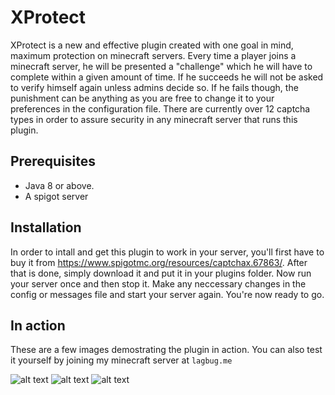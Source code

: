 # XProtect
XProtect is a new and effective plugin created with one goal in mind, maximum protection on minecraft servers. Every time a player joins a minecraft server, he will be presented a "challenge" which he will have to complete within a given amount of time. If he succeeds he will not be asked to verify himself again unless admins decide so. If he fails though, the punishment can be anything as you are free to change it to your preferences in the configuration file. There are currently over 12 captcha types in order to assure security in any minecraft server that runs this plugin.

## Prerequisites
- Java 8 or above.
- A spigot server

## Installation
In order to intall and get this plugin to work in your server, you'll first have to buy it from https://www.spigotmc.org/resources/captchax.67863/. After that is done, simply download it and put it in your plugins folder. Now run your server once and then stop it. Make any neccessary changes in the config or messages file and start your server again. You're now ready to go.

## In action
These are a few images demostrating the plugin in action. You can also test it yourself by joining my minecraft server at `lagbug.me`

![alt text](https://i.imgur.com/6p4OeB1.gif)
![alt text](https://i.imgur.com/GY7axhJ.gif)
![alt text](https://i.imgur.com/W9rNgbo.gif)
